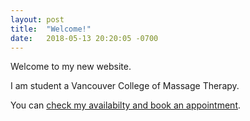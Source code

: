 ```yaml
---
layout: post
title:  "Welcome!"
date:   2018-05-13 20:20:05 -0700
---
```


Welcome to my new website.

I am student a Vancouver College of Massage Therapy.

You can [check my availabilty and book an
appointment](https://vcmtofua.janeapp.com/#/staff_member/564/treatment/1).
